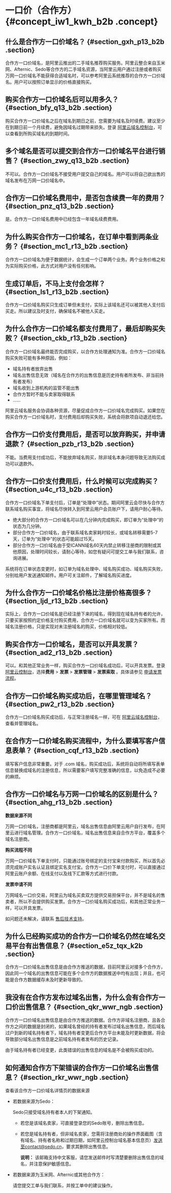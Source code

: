 # 一口价（合作方） {#concept_iw1_kwh_b2b .concept}

## 什么是合作方一口价域名？ {#section_gxh_p13_b2b .section}

合作方一口价域名，是阿里云推出的二手域名推荐购买服务。阿里云整合来自玉米网、Afternic、Sedo等合作方的二手域名资源，当阿里云用户通过注册或者购买万网一口价域名不能获得合适域名时，可以参考阿里云系统推荐的合作方一口价域名。用户可以按照订单显示的价格直接购买。

## 购买合作方一口价域名后可以用多久？ {#section_bfy_q13_b2b .section}

购买合作方一口价域名之后在域名到期日之前，您需要为域名及时续费。建议至少在到期日前一个月续费，避免因域名过期带来损失。登录 [阿里云域名控制台](https://netcn.console.aliyun.com/core/domain/list)，可以查看到所购买域名的到期时间。

## 多个域名是否可以提交到合作方一口价域名平台进行销售？ {#section_zwy_q13_b2b .section}

不可以。合作方一口价域名不接受用户提交自己的域名。用户可以将自己欲出售的域名发布在万网一口价域名中。

## 合作方一口价域名费用中，是否包含续费一年的费用？ {#section_pnz_q13_b2b .section}

是。合作方一口价域名费用中已经包含一年域名续费费用。

## 为什么购买合作方一口价域名，在订单中看到两条业务？ {#section_mc1_r13_b2b .section}

合作方一口价域名为便于数据统计，会生成一个订单两个业务。两个业务价格之和为实际购买价格，此方式对用户没有任何影响。

## 生成订单后，不马上支付会怎样？ {#section_ls1_r13_b2b .section}

合作方一口价域名购买只生成订单但未支付，实际上该域名还可以被其他人支付后买走。所以建议及时支付，确保域名不被他人买走。

## 为什么合作方一口价域名都支付费用了，最后却购买失败？ {#section_ckb_r13_b2b .section}

合作方一口价域名最终能否完成购买，以合作方处理通知为准。合作方一口价域名购买失败可能有多种原因，例如：

-   域名持有者放弃出售
-   域名出售信息无效（域名在合作方的出售信息是历史持有者所发布、非当前持有者发布）
-   域名收到上游机构的监管不能出售
-   合作方暂时不能与卖家取得联系
-   ……

阿里云域名服务会协调各种资源，尽量促成合作方一口价域名完成购买。如果您在购买合作方一口价域名时，支付费用后却购买失败，系统会将款项自动退还给您。

## 合作方一口价支付费用后，是否可以放弃购买，并申请退款？ {#section_pzb_r13_b2b .section}

不能。当费用支付成功后，不能放弃域名购买，除非域名本身问题导致无法购买成功可以退款外。

## 合作方一口价支付费用后，什么时候可以完成购买？ {#section_u4c_r13_b2b .section}

合作方一口价域名下单支付后，订单是“处理中”状态。期间阿里云会尽快与合作方联系域名购买事宜，将域名尽快转入到阿里云用户会员账户下，请用户耐心等待。

-   绝大部分的合作方一口价域名可以在几分钟内完成购买，即订单为“处理中”的状态为几分钟。
-   部分合作方一口价域名，由于联系域名卖家耗时较长，或域名转移需要5-7天，订单为“处理中”的状态可能超过15天。
-   部分合作方一口价域名由于受ICANN域名60天内禁止转移注册商的限制或其他原因，处理时间较长，请耐心等待，如您有疑问可提交工单与我们联系，咨询进展。

系统将在订单状态变更时，如订单为域名处理中、域名购买成功、域名购买失败，分别给用户发送通知邮件。用户可关注邮件，了解域名购买进度。

## 为什么合作方一口价域名价格比注册价格高很多？ {#section_ljd_r13_b2b .section}

实际上，合作方一口价域名是已经注册下来的域名，得到现在域名持有者的允许，只要买家按照约定价格支付购买费用，合作方一口价域名就可以变为买家所有。而域名注册价格，只是实现对未注册域名的购买，价格相对较低。

## 购买合作方一口价域名，是否可以开具发票？ {#section_ad2_r13_b2b .section}

可以。和其他正常业务一样，购买合作方一口价域名成功后，可以开具发票。登录 [阿里云控制台](https://home.console.aliyun.com/new)，选择**费用** \> **发票** \> **发票管理** \> **发票索取** 。具体请参见 [申请发票流程](https://help.aliyun.com/document_detail/37053.html)。

## 合作方一口价域名购买成功后，在哪里管理域名？ {#section_pw2_r13_b2b .section}

合作方一口价域名购买成功后，与正常注册域名一样，可在 [阿里云域名控制台](https://netcn.console.aliyun.com/core/domain/list)，查看并管理域名。

## 在合作方一口价域名购买流程中，为什么要填写客户信息表单？ {#section_cqf_r13_b2b .section}

填写客户信息非常重要。对于 .com 域名，购买成功后，系统将自动将所填写表单信息替换成域名的注册信息，所以需要客户填写完整准确的信息，以免造成不必要的麻烦。

## 合作方一口价域名与万网一口价域名的区别是什么？ {#section_ahg_r13_b2b .section}

**数据来源不同**

万网一口价域名，注册商都是阿里云，域名出售信息由阿里云用户自行发布，在阿里云进行域名管理。合作方一口价域名，域名出售信息来自合作方平台，覆盖多个域名注册商。

**购买流程不同**

万网一口价域名下单支付时，只能通过账号绑定的支付宝来付款购买，所以首先必须完成账户实名认证且绑定实名支付宝。合作方一口价下单支付时，可以直接通过阿里云账户余额、在线支付以及线下汇款等方式进行付款。

**发票申请不同**

万网域名一口价交易，阿里云为域名买卖双方提供交易担保平台，并不是域名的售卖者，所以不会提供购买发票。合作方一口价域名购买成功后，和其他正常业务一样，可以开具发票。

如问题还未解决，请联系 [售后技术支持](https://selfservice.console.aliyun.com/ticket/createIndex.htm)。

## 为什么已经购买成功的合作方一口价域名仍然在域名交易平台有出售信息？ {#section_e5z_tqx_k2b .section}

合作方一口价域名出售信息是由合作方推送的数据，目前阿里云对接多个合作方，因此同一个域名的出售信息可能在多个合作方的数据推送中均有出现；并且，也可能是合作方数据缓存未及时更新导致的。

## 我没有在合作方发布过域名出售，为什么会有合作方一口价出售信息？ {#section_qkr_wwr_ngb .section}

合作方一口价域名出售信息是由合作方推送的数据。合作方非域名注册商，且各合作方之间的数据是封闭的，如果域名曾经的持有者发布过域名出售信息，而后域名过户到新的域名持有者下，域名持有者变更后合作方平台未能及时更新数据，将会导致部分域名出售信息是之前域名持有者发布的历史记录。

由于域名持有者已经变更，此类错误的出售信息的域名是不会被购买成功的。

## 如何通知合作方下架错误的合作方一口价域名出售信息？ {#section_rkr_wwr_ngb .section}

查看该合作方一口价域名详情页的数据来源

-   若数据来源为Sedo：

    Sedo只接受域名持有者本人的下架通知。

    -   若您是该域名卖家，可直接登录您的Sedo账号，删除出售信息。
    -   若您是域名持有者，但非域名卖家，您需将注册商处的操作界面截图（含有域名、持有者名称和过期日期，如阿里云控制台域名基本信息页）发送至contact@sedo.cn，要求其删除出售信息。

        **说明：** 该邮箱支持中文客服，请您发送邮件时写清楚要删除出售信息的域名，并注意保护敏感信息。

-   若数据来源为玉米网、Afternic或其他合作方：

    请您提交工单与我们联系，并按工单中的建议操作。


